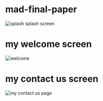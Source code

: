 # mad-final-paper
![splash](https://user-images.githubusercontent.com/80028962/124224587-5d41e200-db1f-11eb-9c35-0197629f75de.PNG)
splash screen
# my welcome screen 
![welcome](https://user-images.githubusercontent.com/80028962/124225813-7d72a080-db21-11eb-8e42-f166e717d3d4.PNG)
# my contact us screen
![my contact us page](https://user-images.githubusercontent.com/80028962/124225820-82cfeb00-db21-11eb-9c9f-e2cdfeab526b.PNG)
